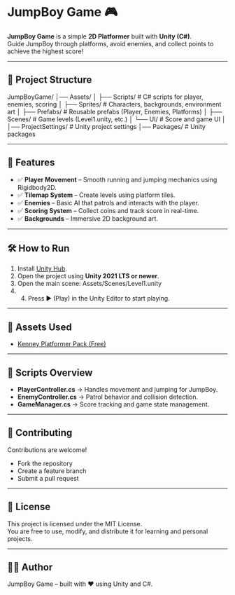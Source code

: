 # JumpBoy Game 🎮

**JumpBoy Game** is a simple **2D Platformer** built with **Unity (C#)**.  
Guide JumpBoy through platforms, avoid enemies, and collect points to achieve the highest score!

---

## 📂 Project Structure
JumpBoyGame/
│── Assets/
│ ├── Scripts/ # C# scripts for player, enemies, scoring
│ ├── Sprites/ # Characters, backgrounds, environment art
│ ├── Prefabs/ # Reusable prefabs (Player, Enemies, Platforms)
│ ├── Scenes/ # Game levels (Level1.unity, etc.)
│ └── UI/ # Score and game UI
│
│── ProjectSettings/ # Unity project settings
│── Packages/ # Unity packages

---

## 🚀 Features
- ✅ **Player Movement** – Smooth running and jumping mechanics using Rigidbody2D.  
- ✅ **Tilemap System** – Create levels using platform tiles.  
- ✅ **Enemies** – Basic AI that patrols and interacts with the player.  
- ✅ **Scoring System** – Collect coins and track score in real-time.  
- ✅ **Backgrounds** – Immersive 2D background art.  

---

## 🛠️ How to Run
1. Install [Unity Hub](https://unity.com/download).  
2. Open the project using **Unity 2021 LTS or newer**.  
3. Open the main scene: Assets/Scenes/Level1.unity
4. 4. Press ▶️ (Play) in the Unity Editor to start playing.  

---

## 🎨 Assets Used
- [Kenney Platformer Pack (Free)](https://kenney.nl/assets/platformer-art-deluxe)  

---

## 📜 Scripts Overview
- **PlayerController.cs** → Handles movement and jumping for JumpBoy.  
- **EnemyController.cs** → Patrol behavior and collision detection.  
- **GameManager.cs** → Score tracking and game state management.  

---

## 🤝 Contributing
Contributions are welcome!  
- Fork the repository  
- Create a feature branch  
- Submit a pull request  

---

## 📄 License
This project is licensed under the MIT License.  
You are free to use, modify, and distribute it for learning and personal projects.

---

## 👨‍💻 Author
JumpBoy Game – built with ❤️ using Unity and C#.  

